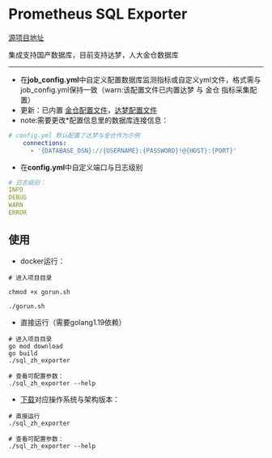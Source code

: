 # Prometheus SQL Exporter

[源项目地址](https://github.com/justwatchcom/sql_exporter)

集成支持国产数据库，目前支持达梦，人大金仓数据库

---

* 在**job_config.yml**中自定义配置数据库监测指标或自定义yml文件，格式需与job_config.yml保持一致（warn:该配置文件已内置达梦 与 金仓 指标采集配置）
* 更新：已内置 [金仓配置文件](kingbase_job_config.yml)，[达梦配置文件](dm_job_config.yml)
* note:需要更改*配置信息里的数据库连接信息：
```yaml
# config.yml 默认配置了达梦与金仓作为示例
    connections:
      - '{DATABASE_DSN}://{USERNAME}:{PASSWORD}!@{HOST}:{PORT}'
```
* 在**config.yml**中自定义端口与日志级别

```yaml
# 日志级别：
INFO
DEBUG
WARN
ERROR
```

## 使用

* docker运行：

```shell
# 进入项目目录

chmod +x gorun.sh

./gorun.sh

```

* 直接运行（需要golang1.19依赖）

```shell
# 进入项目目录
go mod download
go build
./sql_zh_exporter

# 查看可配置参数：
./sql_zh_exporter --help
```

* [下载](https://github.com/NoahAmethyst/sql_zh_exporter/releases)对应操作系统与架构版本：

```shell
# 直接运行
./sql_zh_exporter

# 查看可配置参数：
./sql_zh_exporter --help

```